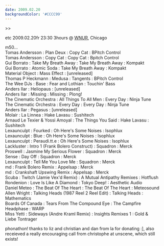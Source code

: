 ```yaml
---
date: 2009.02.20
backgroundColor: '#CCCC99'
---
```


\>>

etc 2009.02.20fr 23:30 3hours @ [WNUR](http://www.wnur.org/), Chicago  

m50...  
Tomas Andersson : Plan Deux : Copy Cat : BPitch Control  
Tomas Andersson : Copy Cat : Copy Cat : Bpitch Control  
Gui Borrato : Take My Breath Away : Take My Breath Away : Kompakt  
Gui Borrato : Atomic Soda : Take My Breath Away : Kompakt  
Material Object : Mass Effect : \[unreleased\]  
Thomas P Heckmann : Medusa : Tangents : BPitch Control  
The Wee DJs : Base : Fear and Lothian : Touchin' Bass  
Anders Ilar : Heliopaus : \[unreleased\]  
Anders Ilar : Missing : Missing : Plong!  
The Cinematic Orchestra : All Things To All Men : Every Day : Ninja Tune  
The Cinematic Orchestra : Every Day : Every Day : Ninja Tune  
Anders Ilar : Pegasus : \[unreleased\]  
Molair : La Linnea : Hake Lavasu : Sushitech  
Arnaud Le Texier & Yossi Amoyal : The Things You Said : Hake Lavasu : Sushitech  
Lexaunculpt : Fourked : Oh Here's Some Noises : Isophlux  
Lexaunculpt : Blue : Oh Here's Some Noises : Isophlux  
Lexaunculpt : Peraudi.tt.e : Oh Here's Some Noises : Isophlux  
Lackluster : Intro 1 (Frank Bolero Construct) : Squadron : Merck  
Proswell : Jasmine My Serious Flower : Squadron : Merck  
Sense : Day Off : Squadron : Merck  
Lexaunculpt : Tell Me You Love Me : Squadron : Merck  
md : Frank Bolero Remix : Appelsap : Merck  
md : Crankshaft Upswing Remix : Appelsap : Merck  
Scuba : Twitch (Jamie Vex'd Remix) : A Mutual Antipathy Remixes : Hotflush  
Rondenion : Love Is Like A Diamond : Tokyo Deep! : Aesthetic Audio  
Daniel Meteo : The Beat Of The Heart : The Beat Of The Heart : Meteosound  
Allen Wright : Talking Heads (1987 Reel 2 Reel Edit) : Talking Heads : Mathematics  
Boards Of Canada : Tears From The Compound Eye : The Campfire Headphase : WARP  
Miss Yetti : Sideways (Andre Kraml Remix) : Insights Remixes 1 : Gold & Liebe Tontrager  

phonathon! thanks to liz and christian and dan from la for donating :\], also receieved a really encouraging call from christophe at unscene, which still exists!